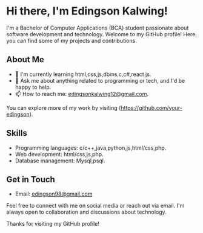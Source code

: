 # Hi there, I'm Edingson Kalwing!

I'm a Bachelor of Computer Applications (BCA) student passionate about software development and technology. Welcome to my GitHub profile! Here, you can find some of my projects and contributions.

## About Me
- 🌱 I'm currently learning html,css,js,dbms,c,c#,react js.
- 💬 Ask me about anything related to programming or tech, and I'd be happy to help.
- 📫 How to reach me: edingsonkalwing12@gmail.com.

You can explore more of my work by visiting (https://github.com/your-edingson).

## Skills

- Programming languages: c/c++,java,python,js,html/css,php.
- Web development: html/css,js,php.
- Database management: Mysql,psql.

## Get in Touch

- Email: edingson98@gmail.com

Feel free to connect with me on social media or reach out via email. I'm always open to collaboration and discussions about technology.

Thanks for visiting my GitHub profile!
